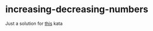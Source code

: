 # increasing-decreasing-numbers
Just a solution for [this](https://www.codewars.com/kata/55b195a69a6cc409ba000053) kata
